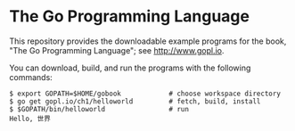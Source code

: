 # The Go Programming Language

This repository provides the downloadable example programs
for the book, "The Go Programming Language"; see http://www.gopl.io.

You can download, build, and run the programs with the following commands:

	$ export GOPATH=$HOME/gobook            # choose workspace directory
	$ go get gopl.io/ch1/helloworld         # fetch, build, install
	$ $GOPATH/bin/helloworld                # run
	Hello, 世界

